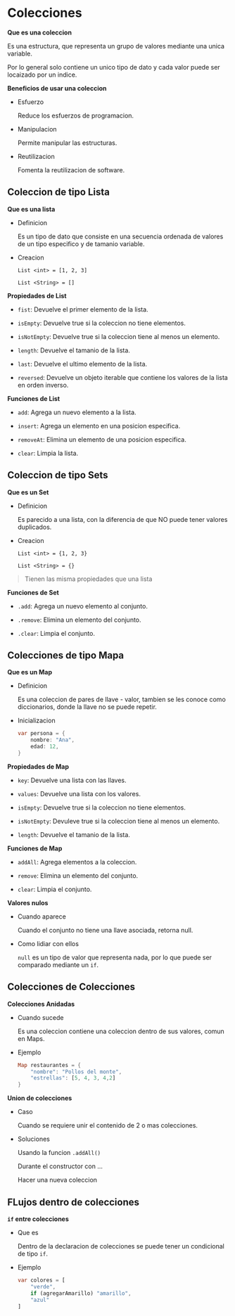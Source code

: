 # Colecciones

**Que es una coleccion**

Es una estructura, que representa un grupo de valores mediante una unica variable.

Por lo general solo contiene un unico tipo de dato y cada valor puede ser locaizado por un indice.

**Beneficios de usar una coleccion**

- Esfuerzo

    Reduce los esfuerzos de programacion.

- Manipulacion

    Permite manipular las estructuras.

- Reutilizacion
    
    Fomenta la reutilizacion de software.

## Coleccion de tipo Lista

**Que es una lista**

- Definicion

    Es un tipo de dato que consiste en una secuencia ordenada de valores de un tipo especifico y de tamanio variable.

- Creacion

    `List <int> = [1, 2, 3]`

    `List <String> = []`

**Propiedades de List**

- `fist`: Devuelve el primer elemento de la lista.

- `isEmpty`: Devuelve true si la coleccion no tiene elementos.

- `isNotEmpty`: Devuelve true si la coleccion tiene al menos un elemento.

- `length`: Devuelve el tamanio de la lista.

- `last`: Devuelve el ultimo elemento de la lista.

- `reversed`: Devuelve un objeto iterable que contiene los valores de la lista en orden inverso.

**Funciones de List**

- `add`: Agrega un nuevo elemento a la lista.

- `insert`: Agrega un elemento en una posicion especifica.

- `removeAt`: Elimina un elemento de una posicion especifica.

- `clear`: Limpia la lista.

## Coleccion de tipo Sets

**Que es un Set**

- Definicion 

    Es parecido a una lista, con la diferencia de que NO puede tener valores duplicados.

- Creacion

    `List <int> = {1, 2, 3}`

    `List <String> = {}`

> Tienen las misma propiedades que una lista

**Funciones de Set**

- `.add`: Agrega un nuevo elemento al conjunto.

- `.remove`: Elimina un elemento del conjunto.

- `.clear`: Limpia el conjunto.

## Colecciones de tipo Mapa

**Que es un Map**

- Definicion 

    Es una coleccion de pares de llave - valor, tambien se les conoce como diccionarios, donde la llave no se puede repetir.

- Inicializacion

    ```dart
    var persona = {
        nombre: "Ana",
        edad: 12,
    }
    ```

**Propiedades de Map**

- `key`: Devuelve una lista con las llaves.

- `values`: Devuelve una lista con los valores.

- `isEmpty`: Devuelve true si la coleccion no tiene elementos.

- `isNotEmpty`: Devuleve true si la coleccion tiene al menos un elemento.

- `length`: Devuelve el tamanio de la lista.

**Funciones de Map**

- `addAll`: Agrega elementos a la coleccion.

- `remove`: Elimina un elemento del conjunto.

- `clear`: Limpia el conjunto.

**Valores nulos**

- Cuando aparece

    Cuando el conjunto no tiene una llave asociada, retorna null.

- Como lidiar con ellos

    `null` es un tipo de valor que representa nada, por lo que puede ser comparado mediante un `if`.

## Colecciones de Colecciones

**Colecciones Anidadas**

- Cuando sucede

    Es una coleccion contiene una coleccion dentro de sus valores, comun en Maps.

- Ejemplo

    ```dart
    Map restaurantes = {
        "nombre": "Pollos del monte",
        "estrellas": [5, 4, 3, 4,2]
    }
    ```

**Union de colecciones**

- Caso 

    Cuando se requiere unir el contenido de 2 o mas colecciones.

- Soluciones

    Usando la funcion `.addAll()`

    Durante el constructor con ...

    Hacer una nueva coleccion

## FLujos dentro de colecciones

**`if` entre colecciones**

- Que es

    Dentro de la declaracion de colecciones se puede tener un condicional de tipo `if`.

- Ejemplo

    ```dart
    var colores = [
        "verde",
        if (agregarAmarillo) "amarillo",
        "azul"
    ]
    ```